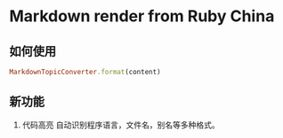 Markdown render from Ruby China
============================

## 如何使用
```ruby
MarkdownTopicConverter.format(content)
```

## 新功能
1.   代码高亮 自动识别程序语言，文件名，别名等多种格式。

